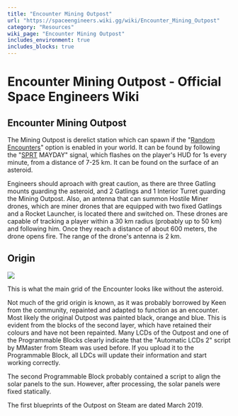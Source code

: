 ```yaml
---
title: "Encounter Mining Outpost"
url: "https://spaceengineers.wiki.gg/wiki/Encounter_Mining_Outpost"
category: "Resources"
wiki_page: "Encounter Mining Outpost"
includes_environment: true
includes_blocks: true
---
```


# Encounter Mining Outpost - Official Space Engineers Wiki

## Encounter Mining Outpost

The Mining Outpost is derelict station which can spawn if the "[Random Encounters](https://spaceengineers.wiki.gg/wiki/Random_Encounters "Random Encounters")" option is enabled in your world. It can be found by following the "[SPRT](https://spaceengineers.wiki.gg/wiki/SPRT_Space_Pirates "SPRT Space Pirates") MAYDAY" signal, which flashes on the player's HUD for 1s every minute, from a distance of 7-25 km. It can be found on the surface of an asteroid.

Engineers should aproach with great caution, as there are three Gatling mounts guarding the asteroid, and 2 Gatlings and 1 Interior Turret guarding the Mining Outpost. Also, an antenna that can summon Hostile Miner drones, which are miner drones that are equipped with two fixed Gatlings and a Rocket Launcher, is located there and switched on. These drones are capable of tracking a player within a 30 km radius (probably up to 50 km) and following him. Once they reach a distance of about 600 meters, the drone opens fire. The range of the drone's antenna is 2 km.

## Origin

[![](https://spaceengineers.wiki.gg/images/thumb/Encounter_Mining_Outpost.jpg/320px-Encounter_Mining_Outpost.jpg?30670f)](https://spaceengineers.wiki.gg/wiki/File:Encounter_Mining_Outpost.jpg)

This is what the main grid of the Encounter looks like without the asteroid.

Not much of the grid origin is known, as it was probably borrowed by Keen from the community, repainted and adapted to function as an encounter. Most likely the original Outpost was painted black, orange and blue. This is evident from the blocks of the second layer, which have retained their colours and have not been repainted. Many LCDs of the Outpost and one of the Programmable Blocks clearly indicate that the "Automatic LCDs 2" script by MMaster from Steam was used before. If you upload it to the Programmable Block, all LDCs will update their information and start working correctly.

The second Programmable Block probably contained a script to align the solar panels to the sun. However, after processing, the solar panels were fixed statically.

The first blueprints of the Outpost on Steam are dated March 2019.